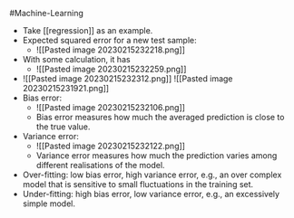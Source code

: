 #Machine-Learning 

- Take [[regression]] as an example.  
- Expected squared error for a new test sample:
	- ![[Pasted image 20230215232218.png]]
- With some calculation, it has
	- ![[Pasted image 20230215232259.png]]
- ![[Pasted image 20230215232312.png]]
![[Pasted image 20230215231921.png]]
- Bias error:  
	- ![[Pasted image 20230215232106.png]]
	- Bias error measures how much the averaged prediction is close to the true value.
- Variance error:  
	- ![[Pasted image 20230215232122.png]]
	- Variance error measures how much the prediction varies among different realisations of the model.
- Over-fitting: low bias error, high variance error, e.g., an over complex model that is sensitive to small fluctuations in the training set.  
- Under-fitting: high bias error, low variance error, e.g., an excessively simple model.